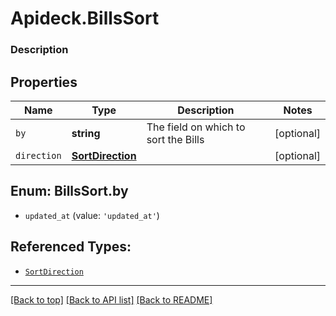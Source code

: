 # Apideck.BillsSort

### Description

## Properties
Name | Type | Description | Notes
------------ | ------------- | ------------- | -------------
`by` | **string** | The field on which to sort the Bills | [optional] 
`direction` | [**SortDirection**](SortDirection.md) |  | [optional] 





<a name="BillsSortBy"></a>
## Enum: BillsSort.by


* `updated_at` (value: `'updated_at'`)




## Referenced Types:

* [`SortDirection`](SortDirection.md)

---

[[Back to top]](#) [[Back to API list]](../../../../README.md#documentation-for-api-endpoints) [[Back to README]](../../../../README.md)


